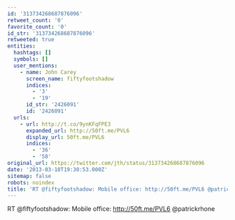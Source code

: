 ```yaml
---
id: '313734268687876096'
retweet_count: '0'
favorite_count: '0'
id_str: '313734268687876096'
retweeted: true
entities:
  hashtags: []
  symbols: []
  user_mentions:
    - name: John Carey
      screen_name: fiftyfootshadow
      indices:
        - '3'
        - '19'
      id_str: '2426091'
      id: '2426091'
  urls:
    - url: http://t.co/9ynKFqFPE3
      expanded_url: http://50ft.me/PVL6
      display_url: 50ft.me/PVL6
      indices:
        - '36'
        - '58'
original_url: https://twitter.com/jth/status/313734268687876096
date: '2013-03-18T19:30:53.000Z'
sitemap: false
robots: noindex
title: 'RT @fiftyfootshadow: Mobile office: http://50ft.me/PVL6 @patrickrhone'
---
```


RT @fiftyfootshadow: Mobile office: http://50ft.me/PVL6 @patrickrhone
